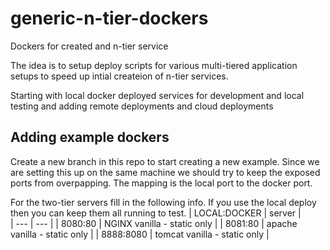 # generic-n-tier-dockers 
Dockers for created and n-tier service

The idea is to setup deploy scripts for various multi-tiered application setups to speed up intial createion of n-tier services.

Starting with local docker deployed services for development and local testing and adding remote deployments and cloud deployments

## Adding example dockers
Create a new branch in this repo to start creating a new example.
Since we are setting this up on the same machine we should try to keep the exposed ports from overpapping.  The mapping is the local port to the docker port.

For the two-tier servers fill in the following info.  If you use the local deploy then you can keep them all running to test. 
| LOCAL:DOCKER | server |  
| --- | --- |
| 8080:80 | NGINX   vanilla - static only |
| 8081:80 | apache  vanilla - static only |
| 8888:8080 | tomcat  vanilla - static only |


